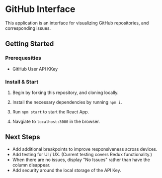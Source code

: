 # GitHub Interface

This application is an interface for visualizing GitHub repositories, and corresponding issues.

## Getting Started

### Prerequesities
* GitHub User API KKey

### Install & Start

1. Begin by forking this repository, and cloning locally. 

2. Install the necessary dependencies by running `npm i`.

3. Run `npm start` to start the React App.

4. Navgiate to `localhost:3000` in the browser.


## Next Steps

* Add additional breakpoints to improve responsiveness across devices.
* Add testing for UI / UX. (Current testing covers Redux functionality.)
* When there are no issues, display "No Issues" rather than have the column disappear.
* Add security around the local storage of the API Key. 



